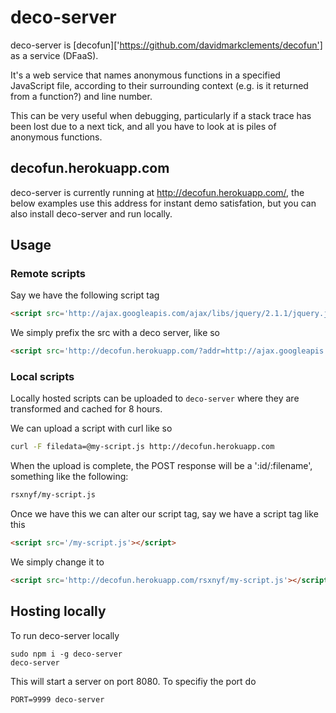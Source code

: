 # deco-server

deco-server is [decofun]['https://github.com/davidmarkclements/decofun'] as a service (DFaaS).

It's a web service that names anonymous functions in a specified JavaScript file, 
according to their surrounding context (e.g. is it returned from a function?) 
and line number.

This can be very useful when debugging, particularly if a stack trace has been lost
due to a next tick, and all you have to look at is piles of anonymous functions.

## decofun.herokuapp.com

deco-server is currently running at http://decofun.herokuapp.com/, 
the below examples use this address for instant demo satisfation, 
but you can also install deco-server and run locally.

## Usage

### Remote scripts

Say we have the following script tag

```html
<script src='http://ajax.googleapis.com/ajax/libs/jquery/2.1.1/jquery.js'></script>
```

We simply prefix the src with a deco server, like so

```html
<script src='http://decofun.herokuapp.com/?addr=http://ajax.googleapis.com/ajax/libs/jquery/2.1.1/jquery.js'></script>
```

### Local scripts

Locally hosted scripts can be uploaded to `deco-server` where they 
are transformed and cached for 8 hours. 

We can upload a script with curl like so

```sh
curl -F filedata=@my-script.js http://decofun.herokuapp.com
```
When the upload is complete, the POST response will be a ':id/:filename',
something like the following:

```sh
rsxnyf/my-script.js
```

Once we have this we can alter our script tag, say we have a script tag like this

```html
<script src='/my-script.js'></script>
```

We simply change it to

```html
<script src='http://decofun.herokuapp.com/rsxnyf/my-script.js'></script>
```

## Hosting locally

To run deco-server locally

```
sudo npm i -g deco-server
deco-server
```

This will start a server on port 8080. To specifiy the port do

```
PORT=9999 deco-server
```




 
